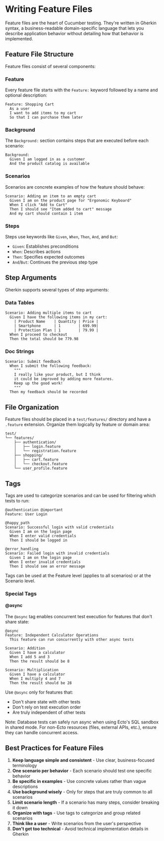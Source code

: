 # Writing Feature Files

Feature files are the heart of Cucumber testing. They're written in Gherkin syntax, a business-readable domain-specific language that lets you describe application behavior without detailing how that behavior is implemented.

## Feature File Structure

Feature files consist of several components:

### Feature

Every feature file starts with the `Feature:` keyword followed by a name and optional description:

```gherkin
Feature: Shopping Cart
  As a user
  I want to add items to my cart
  So that I can purchase them later
```

### Background

The `Background:` section contains steps that are executed before each scenario:

```gherkin
Background:
  Given I am logged in as a customer
  And the product catalog is available
```

### Scenarios

Scenarios are concrete examples of how the feature should behave:

```gherkin
Scenario: Adding an item to an empty cart
  Given I am on the product page for "Ergonomic Keyboard"
  When I click "Add to Cart"
  Then I should see "Item added to cart" message
  And my cart should contain 1 item
```

### Steps

Steps use keywords like `Given`, `When`, `Then`, `And`, and `But`:

- `Given`: Establishes preconditions
- `When`: Describes actions
- `Then`: Specifies expected outcomes
- `And`/`But`: Continues the previous step type

## Step Arguments

Gherkin supports several types of step arguments:

### Data Tables

```gherkin
Scenario: Adding multiple items to cart
  Given I have the following items in my cart:
    | Product Name    | Quantity | Price |
    | Smartphone      | 1        | 699.99|
    | Protection Plan | 1        | 79.99 |
  When I proceed to checkout
  Then the total should be 779.98
```

### Doc Strings

```gherkin
Scenario: Submit feedback
  When I submit the following feedback:
    """
    I really like your product, but I think
    it could be improved by adding more features.
    Keep up the good work!
    """
  Then my feedback should be recorded
```

## File Organization

Feature files should be placed in a `test/features/` directory and have a `.feature` extension. Organize them logically by feature or domain area:

```
test/
└── features/
    ├── authentication/
    │   ├── login.feature
    │   └── registration.feature
    ├── shopping/
    │   ├── cart.feature
    │   └── checkout.feature
    └── user_profile.feature
```

## Tags

Tags are used to categorize scenarios and can be used for filtering which tests to run:

```gherkin
@authentication @important
Feature: User Login

@happy_path
Scenario: Successful login with valid credentials
  Given I am on the login page
  When I enter valid credentials
  Then I should be logged in

@error_handling
Scenario: Failed login with invalid credentials
  Given I am on the login page
  When I enter invalid credentials
  Then I should see an error message
```

Tags can be used at the Feature level (applies to all scenarios) or at the Scenario level.

### Special Tags

#### @async

The `@async` tag enables concurrent test execution for features that don't share state:

```gherkin
@async
Feature: Independent Calculator Operations
  This feature can run concurrently with other async tests

Scenario: Addition
  Given I have a calculator
  When I add 5 and 3
  Then the result should be 8

Scenario: Multiplication
  Given I have a calculator
  When I multiply 4 and 7
  Then the result should be 28
```

Use `@async` only for features that:
- Don't share state with other tests
- Don't rely on test execution order
- Are truly independent of other tests

Note: Database tests can safely run async when using Ecto's SQL sandbox in shared mode. For non-Ecto resources (files, external APIs, etc.), ensure they can handle concurrent access.

## Best Practices for Feature Files

1. **Keep language simple and consistent** - Use clear, business-focused terminology
2. **One scenario per behavior** - Each scenario should test one specific behavior
3. **Be specific in examples** - Use concrete values rather than vague descriptions
4. **Use background wisely** - Only for steps that are truly common to all scenarios
5. **Limit scenario length** - If a scenario has many steps, consider breaking it down
6. **Organize with tags** - Use tags to categorize and group related scenarios
7. **Think like a user** - Write scenarios from the user's perspective
8. **Don't get too technical** - Avoid technical implementation details in Gherkin
